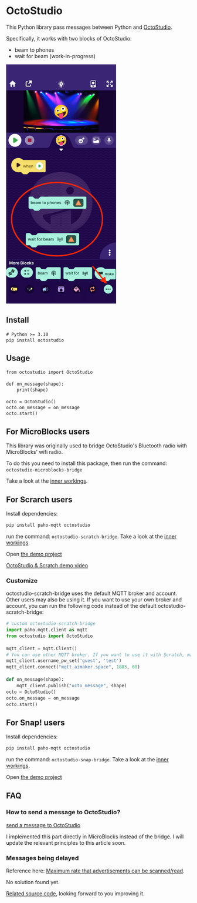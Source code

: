 # OctoStudio

This Python library pass messages between Python and [OctoStudio](https://octostudio.org/en/).

Specifically, it works with two blocks of OctoStudio:

- beam to phones
- wait for beam (work-in-progress)


<img width=300 src="./octostudio.png" />


## Install

```
# Python >= 3.10
pip install octostudio
```

## Usage

```
from octostudio import OctoStudio

def on_message(shape):
    print(shape)

octo = OctoStudio()
octo.on_message = on_message
octo.start()
```


## For MicroBlocks users

This library was originally used to bridge OctoStudio's Bluetooth radio with MicroBlocks' wifi radio.

To do this you need to install this package, then run the command: `octostudio-microblocks-bridge`

Take a look at the [inner workings](./octostudio/microblocks.py).

## For Scrarch users

Install dependencies:

```bash
pip install paho-mqtt octostudio
``` 

run the command: `octostudio-scratch-bridge`. Take a look at the [inner workings](./octostudio/scratch.py).


Open [the demo project](https://create.codelab.club/projects/57459/editor/)

[OctoStudio & Scratch demo video](https://wwj718.github.io/post/img/octo-scratch.mp4)

### Customize

octostudio-scratch-bridge uses the default MQTT broker and account. Other users may also be using it. If you want to use your own broker and account, you can run the following code instead of the default octostudio-scratch-bridge:

```python
# custom octostudio-scratch-bridge
import paho.mqtt.client as mqtt
from octostudio import OctoStudio

mqtt_client = mqtt.Client()
# You can use other MQTT broker. If you want to use it with Scratch, make sure the MQTT broker supports wss protocol
mqtt_client.username_pw_set('guest', 'test')
mqtt_client.connect("mqtt.aimaker.space", 1883, 60)

def on_message(shape):
    mqtt_client.publish("octo_message", shape)
octo = OctoStudio()
octo.on_message = on_message
octo.start()
```

## For Snap! users

Install dependencies:

```bash
pip install paho-mqtt octostudio
``` 

run the command: `octostudio-snap-bridge`. Take a look at the [inner workings](./octostudio/snap.py).

Open [the demo project](https://snap.berkeley.edu/project?username=alan_russell&projectname=octostudio%2dsnap%2ddemo)

## FAQ

### How to send a message to OctoStudio?

[send a message to OctoStudio](https://wwj718.github.io/post/%E7%BC%96%E7%A8%8B/extend-octostudio/#%E5%BE%80-octostudio-%E9%87%8C%E5%8F%91%E9%80%81%E6%B6%88%E6%81%AF)

I implemented this part directly in MicroBlocks instead of the bridge. I will update the relevant principles to this article soon.

### Messages being delayed

Reference here: [Maximum rate that advertisements can be scanned/read](https://github.com/hbldh/bleak/discussions/831).

No solution found yet.

[Related source code](https://github.com/wwj718/octostudio_py/blob/main/octostudio/__init__.py#L53), looking forward to you improving it.